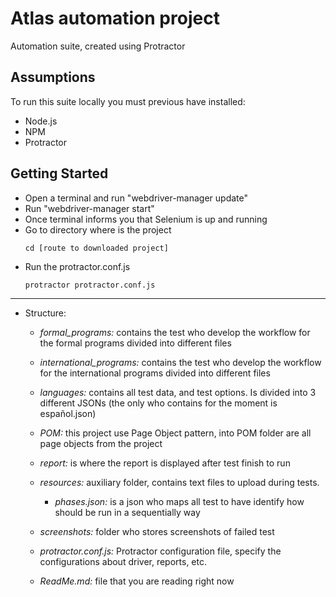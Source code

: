 # Atlas automation project
Automation suite, created using Protractor

## Assumptions
To run this suite locally you must previous have installed:

 - Node.js
 - NPM
 - Protractor
 
## Getting Started

* Open a terminal and run "webdriver-manager update"
* Run "webdriver-manager start"
* Once terminal informs you that Selenium is up and running
* Go to directory where is the project
    ```
    cd [route to downloaded project]
    ```
* Run the protractor.conf.js
    ```
    protractor protractor.conf.js
    ```

-----

* Structure:
    * *formal_programs:* contains the test who develop the workflow for the formal programs divided into different files
    
    * *international_programs:* contains the test who develop the workflow for the international programs divided into different files
    
    * *languages:* contains all test data, and test options. Is divided into 3 different JSONs (the only who contains for the moment is español.json)
    
    * *POM:* this project use Page Object pattern, into POM folder are all page objects from the project
    
    * *report:* is where the report is displayed after test finish to run
    
    * *resources:* auxiliary folder, contains text files to upload during tests.
        * *phases.json:* is a json who maps all test to have identify how should be run in a sequentially way
        
    * *screenshots:* folder who stores screenshots of failed test
    
    * *protractor.conf.js:* Protractor configuration file, specify the configurations about driver, reports, etc.
    
    * *ReadMe.md:* file that you are reading right now